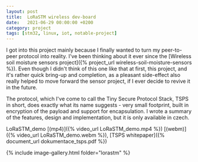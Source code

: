 ```yaml
---
layout: post
title:  LoRaSTM wireless dev-board
date:   2021-06-29 00:00:00 +0200
category: project
tags: [stm32, linux, iot, notable-project]
---
```



I got into this project mainly because I finally wanted to turn my peer-to-peer protocol into reality. I've been thinking about it ever since the [Wireless soil moisture sensors project]({% project_url wireless-soil-moisture-sensors %}). Even though I didn't think of this one like that at first, this project, and it's rather quick bring-up and completion, as a pleasant side-effect also really helped to move forward the sensor project, if I ever decide to revive it in the future. 


The protocol, which I've come to call the Tiny Secure Protocol Stack, TSPS in short, does exactly what its name suggests - very small footprint, built in encryption of the payload and support for encapsulation. I wrote a summary of the features, design and implementation, but it is only available in czech.


LoRaSTM\_demo [(mp4)]({% video_url LoRaSTM_demo.mp4 %}) [(webm)]({% video_url LoRaSTM_demo.webm %}), [TSPS whitepaper]({% document_url dokumentace_tsps.pdf %})


{% include image-gallery.html folder="lorastm" %}

